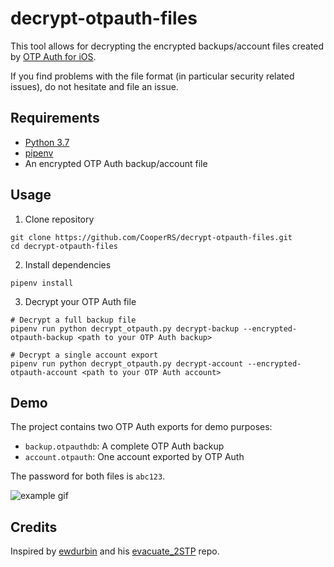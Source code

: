 # decrypt-otpauth-files

This tool allows for decrypting the encrypted backups/account files created by [OTP Auth for iOS](http://cooperrs.de/otpauth.html).

If you find problems with the file format (in particular security related issues), do not hesitate and file an issue.

## Requirements

  - [Python 3.7](https://www.python.org/downloads/)
  - [pipenv](https://github.com/pypa/pipenv)
  - An encrypted OTP Auth backup/account file

## Usage

1. Clone repository

```
git clone https://github.com/CooperRS/decrypt-otpauth-files.git
cd decrypt-otpauth-files
```

2. Install dependencies

```
pipenv install
```

3. Decrypt your OTP Auth file

```
# Decrypt a full backup file
pipenv run python decrypt_otpauth.py decrypt-backup --encrypted-otpauth-backup <path to your OTP Auth backup>
```

```
# Decrypt a single account export
pipenv run python decrypt_otpauth.py decrypt-account --encrypted-otpauth-account <path to your OTP Auth account>
```

## Demo

The project contains two OTP Auth exports for demo purposes:

* `backup.otpauthdb`: A complete OTP Auth backup
* `account.otpauth`: One account exported by OTP Auth

The password for both files is `abc123`.

![example gif](demo.gif)

## Credits

Inspired by [ewdurbin](https://github.com/ewdurbin) and his [evacuate_2STP](https://github.com/ewdurbin/evacuate_2stp) repo.
